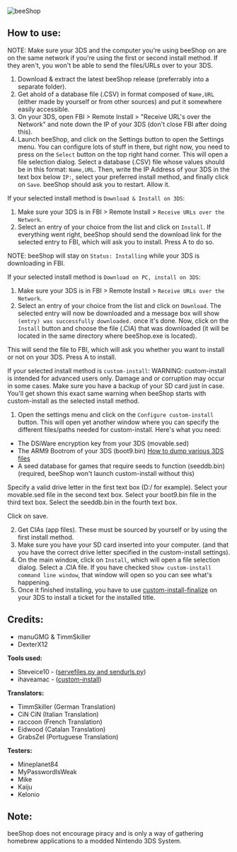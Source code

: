 ![beeShop](https://i.imgur.com/ZWQt80t.png)

## How to use:

NOTE: Make sure your 3DS and the computer you're using beeShop on are on the same network if you're using the first or second install method. If they aren't, you won't be able to send the files/URLs over to your 3DS.

1. Download & extract the latest beeShop release (preferrably into a separate folder).
2. Get ahold of a database file (.CSV) in format composed of `Name,URL` (either made by yourself or from other sources) and put it somewhere easily accessible.
3. On your 3DS, open FBI > Remote Install > "Receive URL's over the Network" and note down the IP of your 3DS (don't close FBI after doing this).
4. Launch beeShop, and click on the Settings button to open the Settings menu. You can configure lots of stuff in there, but right now, you need to press on the `Select` button on the top right hand corner. This will open a file selection dialog. Select a database (.CSV) file whose values should be in this format: `Name,URL`. Then, write the IP Address of your 3DS in the text box below `IP:`, select your preferred install method, and finally click on `Save`. beeShop should ask you to restart. Allow it.



If your selected install method is `Download & Install on 3DS`:
1. Make sure your 3DS is in FBI > Remote Install > `Receive URLs over the Network`.
2. Select an entry of your choice from the list and click on `Install`. If everything went right, beeShop should send the download link for the selected entry to FBI, which will ask you to install. Press A to do so.

NOTE: beeShop will stay on `Status: Installing` while your 3DS is downloading in FBI.



If your selected install method is `Download on PC, install on 3DS`:
1. Make sure your 3DS is in FBI > Remote Install > `Receive URLs over the Network`.
2. Select an entry of your choice from the list and click on `Download`. The selected entry will now be downloaded and a message box will show `(entry) was successfully downloaded.` once it's done. Now, click on the `Install` button and choose the file (.CIA) that was downloaded (it will be located in the same directory where beeShop.exe is located). 

This will send the file to FBI, which will ask you whether you want to install or not on your 3DS. Press A to install.



If your selected install method is `custom-install`:
WARNING: custom-install is intended for advanced users only. Damage and or corruption may occur in some cases. Make sure you have a backup of your SD card just in case. You'll get shown this exact same warning when beeShop starts with custom-install as the selected install method.

1. Open the settings menu and click on the `Configure custom-install` button. This will open yet another window where you can specify the different files/paths needed for custom-install. Here's what you need:

- The DSiWare encryption key from your 3DS (movable.sed)
- The ARM9 Bootrom of your 3DS (boot9.bin)
[How to dump various 3DS files](https://ianburgwin.net/ctr/dump/)
- A seed database for games that require seeds to function (seeddb.bin) (required, beeShop won't launch custom-install without this)

Specify a valid drive letter in the first text box (D:/ for example).
Select your movable.sed file in the second text box.
Select your boot9.bin file in the third text box.
Select the seeddb.bin in the fourth text box.

Click on save.

2. Get CIAs (app files). These must be sourced by yourself or by using the first install method.
3. Make sure you have your SD card inserted into your computer. (and that you have the correct drive letter specified in the custom-install settings).
4. On the main window, click on `Install`, which will open a file selection dialog. Select a .CIA file. If you have checked `Show custom-install command line window`, that window will open so you can see what's happening.
5. Once it finished installing, you have to use [custom-install-finalize](https://github.com/ihaveamac/custom-install/releases/tag/finalize-1.4) on your 3DS to install a ticket for the installed title.

## Credits:
* manuGMG & TimmSkiller
* DexterX12

**Tools used:**
* Steveice10 - ([servefiles.py and sendurls.py](https://github.com/Steveice10/FBI/tree/master/servefiles))
* ihaveamac - ([custom-install](https://github.com/ihaveamac/custom-install))

**Translators:**
* TimmSkiller (German Translation)
* CiN CiN (Italian Translation)
* raccoon (French Translation)
* Eidwood (Catalan Translation)
* GrabsZel (Portuguese Translation)

**Testers:**
* Mineplanet84
* MyPasswordIsWeak
* Mike
* Kaiju
* Kelonio

## Note:
beeShop does not encourage piracy and is only a way of gathering homebrew applications to a modded Nintendo 3DS System.
